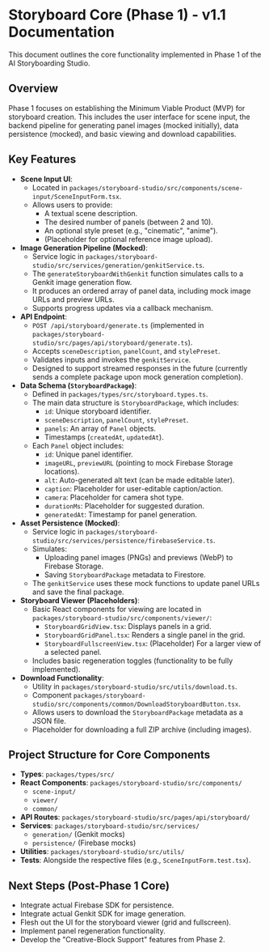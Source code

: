 # Storyboard Core (Phase 1) - v1.1 Documentation

This document outlines the core functionality implemented in Phase 1 of the AI Storyboarding Studio.

## Overview

Phase 1 focuses on establishing the Minimum Viable Product (MVP) for storyboard creation. This includes the user interface for scene input, the backend pipeline for generating panel images (mocked initially), data persistence (mocked), and basic viewing and download capabilities.

## Key Features

*   **Scene Input UI**:
    *   Located in `packages/storyboard-studio/src/components/scene-input/SceneInputForm.tsx`.
    *   Allows users to provide:
        *   A textual scene description.
        *   The desired number of panels (between 2 and 10).
        *   An optional style preset (e.g., "cinematic", "anime").
        *   (Placeholder for optional reference image upload).
*   **Image Generation Pipeline (Mocked)**:
    *   Service logic in `packages/storyboard-studio/src/services/generation/genkitService.ts`.
    *   The `generateStoryboardWithGenkit` function simulates calls to a Genkit image generation flow.
    *   It produces an ordered array of panel data, including mock image URLs and preview URLs.
    *   Supports progress updates via a callback mechanism.
*   **API Endpoint**:
    *   `POST /api/storyboard/generate.ts` (implemented in `packages/storyboard-studio/src/pages/api/storyboard/generate.ts`).
    *   Accepts `sceneDescription`, `panelCount`, and `stylePreset`.
    *   Validates inputs and invokes the `genkitService`.
    *   Designed to support streamed responses in the future (currently sends a complete package upon mock generation completion).
*   **Data Schema (`StoryboardPackage`)**:
    *   Defined in `packages/types/src/storyboard.types.ts`.
    *   The main data structure is `StoryboardPackage`, which includes:
        *   `id`: Unique storyboard identifier.
        *   `sceneDescription`, `panelCount`, `stylePreset`.
        *   `panels`: An array of `Panel` objects.
        *   Timestamps (`createdAt`, `updatedAt`).
    *   Each `Panel` object includes:
        *   `id`: Unique panel identifier.
        *   `imageURL`, `previewURL` (pointing to mock Firebase Storage locations).
        *   `alt`: Auto-generated alt text (can be made editable later).
        *   `caption`: Placeholder for user-editable caption/action.
        *   `camera`: Placeholder for camera shot type.
        *   `durationMs`: Placeholder for suggested duration.
        *   `generatedAt`: Timestamp for panel generation.
*   **Asset Persistence (Mocked)**:
    *   Service logic in `packages/storyboard-studio/src/services/persistence/firebaseService.ts`.
    *   Simulates:
        *   Uploading panel images (PNGs) and previews (WebP) to Firebase Storage.
        *   Saving `StoryboardPackage` metadata to Firestore.
    *   The `genkitService` uses these mock functions to update panel URLs and save the final package.
*   **Storyboard Viewer (Placeholders)**:
    *   Basic React components for viewing are located in `packages/storyboard-studio/src/components/viewer/`:
        *   `StoryboardGridView.tsx`: Displays panels in a grid.
        *   `StoryboardGridPanel.tsx`: Renders a single panel in the grid.
        *   `StoryboardFullscreenView.tsx`: (Placeholder) For a larger view of a selected panel.
    *   Includes basic regeneration toggles (functionality to be fully implemented).
*   **Download Functionality**:
    *   Utility in `packages/storyboard-studio/src/utils/download.ts`.
    *   Component `packages/storyboard-studio/src/components/common/DownloadStoryboardButton.tsx`.
    *   Allows users to download the `StoryboardPackage` metadata as a JSON file.
    *   Placeholder for downloading a full ZIP archive (including images).

## Project Structure for Core Components

*   **Types**: `packages/types/src/`
*   **React Components**: `packages/storyboard-studio/src/components/`
    *   `scene-input/`
    *   `viewer/`
    *   `common/`
*   **API Routes**: `packages/storyboard-studio/src/pages/api/storyboard/`
*   **Services**: `packages/storyboard-studio/src/services/`
    *   `generation/` (Genkit mocks)
    *   `persistence/` (Firebase mocks)
*   **Utilities**: `packages/storyboard-studio/src/utils/`
*   **Tests**: Alongside the respective files (e.g., `SceneInputForm.test.tsx`).

## Next Steps (Post-Phase 1 Core)

*   Integrate actual Firebase SDK for persistence.
*   Integrate actual Genkit SDK for image generation.
*   Flesh out the UI for the storyboard viewer (grid and fullscreen).
*   Implement panel regeneration functionality.
*   Develop the "Creative-Block Support" features from Phase 2.
